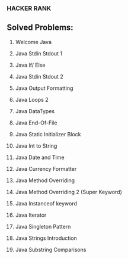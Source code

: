 ### HACKER RANK 

## Solved Problems:

1. Welcome Java

2. Java Stdin Stdout 1

3. Java If/ Else

4. Java Stdin Stdout 2

5. Java Output Formatting

6. Java Loops 2

7. Java DataTypes 

8. Java End-Of-File

9. Java Static Initializer Block

10. Java Int to String

11. Java Date and Time

12. Java Currency Formatter

13. Java Method Overriding

14. Java Method Overriding 2 (Super Keyword)

15. Java Instanceof keyword

16. Java Iterator

17. Java Singleton Pattern

18. Java Strings Introduction

19. Java Substring Comparisons